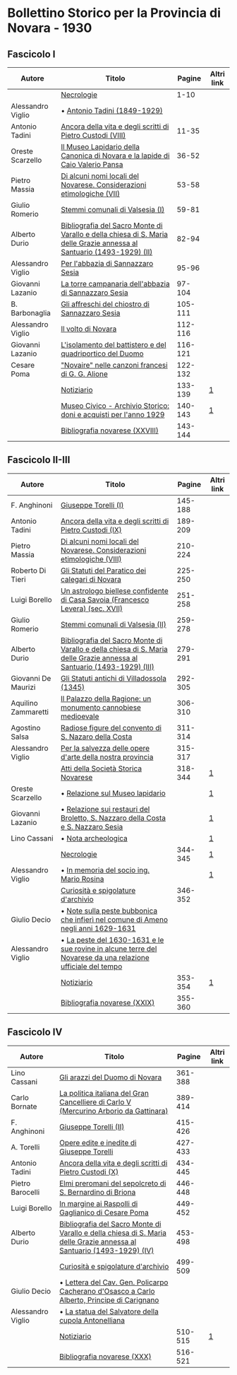 # Bollettino Storico per la Provincia di Novara - 1930

## Fascicolo I

| Autore            | Titolo                                                                                                                                                                     | Pagine  | Altri link                                             |
|-------------------|----------------------------------------------------------------------------------------------------------------------------------------------------------------------------|---------|--------------------------------------------------------|
|                   | [Necrologie](https://en.calameo.com/read/0072607354c8afb63b56a)                                                                                                            | 1-10    |                                                        |
| Alessandro Viglio | • [Antonio Tadini (1849-1929)](https://en.calameo.com/read/0072607354c8afb63b56a)                                                                                          |         |                                                        |
| Antonio Tadini    | [Ancora della vita e degli scritti di Pietro Custodi (VIII)](https://en.calameo.com/read/0072607354c8afb63b56a)                                                            | 11-35   |                                                        |
| Oreste Scarzello  | [Il Museo Lapidario della Canonica di Novara e la lapide di Caio Valerio Pansa](https://en.calameo.com/read/0072607354c8afb63b56a)                                         | 36-52   |                                                        |
| Pietro Massia     | [Di alcuni nomi locali del Novarese. Considerazioni etimologiche (VII)](https://en.calameo.com/read/0072607354c8afb63b56a)                                                 | 53-58   |                                                        |
| Giulio Romerio    | [Stemmi comunali di Valsesia (I)](https://en.calameo.com/read/0072607354c8afb63b56a)                                                                                       | 59-81   |                                                        |
| Alberto Durio     | [Bibliografia del Sacro Monte di Varallo e della chiesa di S. Maria delle Grazie annessa al Santuario (1493-1929) (II)](https://en.calameo.com/read/0072607354c8afb63b56a) | 82-94   |                                                        |
| Alessandro Viglio | [Per l'abbazia di Sannazzaro Sesia](https://en.calameo.com/read/0072607354c8afb63b56a)                                                                                     | 95-96   |                                                        |
| Giovanni Lazanio  | [La torre campanaria dell'abbazia di Sannazzaro Sesia](https://en.calameo.com/read/0072607354c8afb63b56a)                                                                  | 97-104  |                                                        |
| B. Barbonaglia    | [Gli affreschi del chiostro di Sannazzaro Sesia](https://en.calameo.com/read/0072607354c8afb63b56a)                                                                        | 105-111 |                                                        |
| Alessandro Viglio | [Il volto di Novara](https://en.calameo.com/read/0072607354c8afb63b56a)                                                                                                    | 112-116 |                                                        |
| Giovanni Lazanio  | [L'isolamento del battistero e del quadriportico del Duomo](https://en.calameo.com/read/0072607354c8afb63b56a)                                                             | 116-121 |                                                        |
| Cesare Poma       | ["Novaire" nelle canzoni francesi di G. G. Alione](https://en.calameo.com/read/0072607354c8afb63b56a)                                                                      | 122-132 |                                                        |
|                   | [Notiziario](http://www.ssno.it/BSPNo/bspn_not30.html#301a)                                                                                                                | 133-139 | [1](https://en.calameo.com/read/0072607354c8afb63b56a) |
|                   | [Museo Civico - Archivio Storico: doni e acquisti per l'anno 1929](http://www.ssno.it/BSPNo/bspn_not30.html#301b)                                                          | 140-143 | [1](https://en.calameo.com/read/0072607354c8afb63b56a) |
|                   | [Bibliografia novarese (XXVIII)](https://en.calameo.com/read/0072607354c8afb63b56a)                                                                                        | 143-144 |                                                        |

## Fascicolo II-III

| Autore              | Titolo                                                                                                                                                                      | Pagine  | Altri link                                             |
|---------------------|-----------------------------------------------------------------------------------------------------------------------------------------------------------------------------|---------|--------------------------------------------------------|
| F. Anghinoni        | [Giuseppe Torelli (I)](https://en.calameo.com/read/007260735c5acdf1981a6)                                                                                                   | 145-188 |                                                        |
| Antonio Tadini      | [Ancora della vita e degli scritti di Pietro Custodi (IX)](https://en.calameo.com/read/007260735c5acdf1981a6)                                                               | 189-209 |                                                        |
| Pietro Massia       | [Di alcuni nomi locali del Novarese. Considerazioni etimologiche (VIII)](https://en.calameo.com/read/007260735c5acdf1981a6)                                                 | 210-224 |                                                        |
| Roberto Di Tieri    | [Gli Statuti del Paratico dei calegari di Novara](https://en.calameo.com/read/007260735c5acdf1981a6)                                                                        | 225-250 |                                                        |
| Luigi Borello       | [Un astrologo biellese confidente di Casa Savoia (Francesco Levera) (sec. XVII)](https://en.calameo.com/read/007260735c5acdf1981a6)                                         | 251-258 |                                                        |
| Giulio Romerio      | [Stemmi comunali di Valsesia (II)](https://en.calameo.com/read/007260735c5acdf1981a6)                                                                                       | 259-278 |                                                        |
| Alberto Durio       | [Bibliografia del Sacro Monte di Varallo e della chiesa di S. Maria delle Grazie annessa al Santuario (1493-1929) (III)](https://en.calameo.com/read/007260735c5acdf1981a6) | 279-291 |                                                        |
| Giovanni De Maurizi | [Gli Statuti antichi di Villadossola (1345)](https://en.calameo.com/read/007260735c5acdf1981a6)                                                                             | 292-305 |                                                        |
| Aquilino Zammaretti | [Il Palazzo della Ragione: un monumento cannobiese medioevale](https://en.calameo.com/read/007260735c5acdf1981a6)                                                           | 306-310 |                                                        |
| Agostino Salsa      | [Radiose figure del convento di S. Nazaro della Costa](https://en.calameo.com/read/007260735c5acdf1981a6)                                                                   | 311-314 |                                                        |
| Alessandro Viglio   | [Per la salvezza delle opere d'arte della nostra provincia](https://en.calameo.com/read/007260735c5acdf1981a6)                                                              | 315-317 |                                                        |
|                     | [Atti della Società Storica Novarese](http://www.ssno.it/BSPNo/bspn_not30.html#302a)                                                                                        | 318-344 | [1](https://en.calameo.com/read/007260735c5acdf1981a6) |
| Oreste Scarzello    | • [Relazione sul Museo lapidario](http://www.ssno.it/BSPNo/bspn_not30.html#lapid)                                                                                           |         | [1](https://en.calameo.com/read/007260735c5acdf1981a6) |
| Giovanni Lazanio    | • [Relazione sui restauri del Broletto, S. Nazzaro della Costa e S. Nazzaro Sesia](http://www.ssno.it/BSPNo/bspn_not30.html#lazan)                                          |         | [1](https://en.calameo.com/read/007260735c5acdf1981a6) |
| Lino Cassani        | • [Nota archeologica](http://www.ssno.it/BSPNo/bspn_not30.html#cassa)                                                                                                       |         | [1](https://en.calameo.com/read/007260735c5acdf1981a6) |
|                     | [Necrologie](http://www.ssno.it/BSPNo/bspn_not30.html#302b)                                                                                                                 | 344-345 | [1](https://en.calameo.com/read/007260735c5acdf1981a6) |
| Alessandro Viglio   | • [In memoria del socio ing. Mario Rosina](http://www.ssno.it/BSPNo/bspn_not30.html#rosi)                                                                                   |         | [1](https://en.calameo.com/read/007260735c5acdf1981a6) |
|                     | [Curiosità e spigolature d'archivio](https://en.calameo.com/read/007260735c5acdf1981a6)                                                                                     | 346-352 |                                                        |
| Giulio Decio        | • [Note sulla peste bubbonica che infierì nel comune di Ameno negli anni 1629-1631](https://en.calameo.com/read/007260735c5acdf1981a6)                                      |         |                                                        |
| Alessandro Viglio   | • [La peste del 1630-1631 e le sue rovine in alcune terre del Novarese da una relazione ufficiale del tempo](https://en.calameo.com/read/007260735c5acdf1981a6)             |         |                                                        |
|                     | [Notiziario](http://www.ssno.it/BSPNo/bspn_not30.html#302c)                                                                                                                 | 353-354 | [1](https://en.calameo.com/read/007260735c5acdf1981a6) |
|                     | [Bibliografia novarese (XXIX)](https://en.calameo.com/read/007260735c5acdf1981a6)                                                                                           | 355-360 |                                                        |

## Fascicolo IV

| Autore            | Titolo                                                                                                                                                                     | Pagine  | Altri link                                             |
|-------------------|----------------------------------------------------------------------------------------------------------------------------------------------------------------------------|---------|--------------------------------------------------------|
| Lino Cassani      | [Gli arazzi del Duomo di Novara](https://en.calameo.com/read/007260735276d70714a34)                                                                                        | 361-388 |                                                        |
| Carlo Bornate     | [La politica italiana del Gran Cancelliere di Carlo V (Mercurino Arborio da Gattinara)](https://en.calameo.com/read/007260735276d70714a34)                                 | 389-414 |                                                        |
| F. Anghinoni      | [Giuseppe Torelli (II)](https://en.calameo.com/read/007260735276d70714a34)                                                                                                 | 415-426 |                                                        |
| A. Torelli        | [Opere edite e inedite di Giuseppe Torelli](https://en.calameo.com/read/007260735276d70714a34)                                                                             | 427-433 |                                                        |
| Antonio Tadini    | [Ancora della vita e degli scritti di Pietro Custodi (X)](https://en.calameo.com/read/007260735276d70714a34)                                                               | 434-445 |                                                        |
| Pietro Barocelli  | [Elmi preromani del sepolcreto di S. Bernardino di Briona](https://en.calameo.com/read/007260735276d70714a34)                                                              | 446-448 |                                                        |
| Luigi Borello     | [In margine ai Raspolli di Gaglianico di Cesare Poma](https://en.calameo.com/read/007260735276d70714a34)                                                                   | 449-452 |                                                        |
| Alberto Durio     | [Bibliografia del Sacro Monte di Varallo e della chiesa di S. Maria delle Grazie annessa al Santuario (1493-1929) (IV)](https://en.calameo.com/read/007260735276d70714a34) | 453-498 |                                                        |
|                   | [Curiosità e spigolature d'archivio](https://en.calameo.com/read/007260735276d70714a34)                                                                                    | 499-509 |                                                        |
| Giulio Decio      | • [Lettera del Cav. Gen. Policarpo Cacherano d'Osasco a Carlo Alberto, Principe di Carignano](https://en.calameo.com/read/007260735276d70714a34)                           |         |                                                        |
| Alessandro Viglio | • [La statua del Salvatore della cupola Antonelliana](https://en.calameo.com/read/007260735276d70714a34)                                                                   |         |                                                        |
|                   | [Notiziario](http://www.ssno.it/BSPNo/bspn_not30.html#304)                                                                                                                 | 510-515 | [1](https://en.calameo.com/read/007260735276d70714a34) |
|                   | [Bibliografia novarese (XXX)](https://en.calameo.com/read/007260735276d70714a34)                                                                                           | 516-521 |                                                        |

